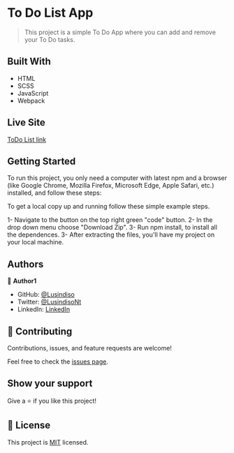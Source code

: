 # To Do List App

> This project is a simple To Do App where you can add and remove your To Do tasks.


## Built With

- HTML
- SCSS
- JavaScript
- Webpack

## Live Site
[ToDo List link](https://lusindiso.github.io/To-Do-List-App/)

## Getting Started
To run this project, you only need a computer with latest npm and a browser (like Google Chrome, Mozilla Firefox, Microsoft Edge, Apple Safari, etc.) installed, and follow these steps:

To get a local copy up and running follow these simple example steps.

1- Navigate to the button on the top right green "code" button.
2- In the drop down menu choose "Download Zip".
3- Run npm install, to install all the dependences.
3- After extracting the files, you'll have my project on your local machine.

## Authors

👤 **Author1**

- GitHub: [@Lusindiso](https://github.com/Lusindiso)
- Twitter: [@LusindisoNt](https://twitter.com/LusindisoNt)
- LinkedIn: [LinkedIn](https://www.linkedin.com/in/lusindisontanjana/)

## 🤝 Contributing

Contributions, issues, and feature requests are welcome!

Feel free to check the [issues page](../../issues/).

## Show your support

Give a ⭐️ if you like this project!

## 📝 License

This project is [MIT](./MIT.md) licensed.
